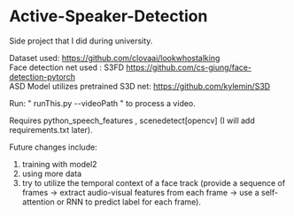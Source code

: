 # Active-Speaker-Detection

Side project that I did during university.

Dataset used: https://github.com/clovaai/lookwhostalking  
Face detection net used : S3FD https://github.com/cs-giung/face-detection-pytorch  
ASD Model utilizes pretrained S3D net:  https://github.com/kylemin/S3D  

Run: " runThis.py --videoPath  " to process a video.

Requires python_speech_features , scenedetect[opencv] (I will add requirements.txt later).

Future changes include:

1) training with model2
2) using more data
3) try to utilize the temporal context of a face track (provide a sequence of frames -> extract audio-visual features from each frame -> use a self-attention or RNN to predict label for each frame).
